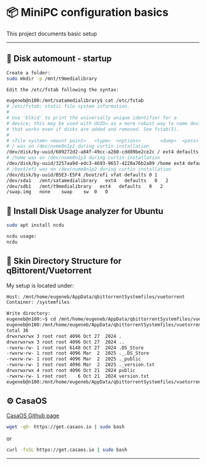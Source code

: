 # 📦 MiniPC configuration basics

This project documents basic setup

---

## 📂 Disk automount - startup

```bash
Create a folder:
sudo mkdir -p /mnt/t9medialibrary

Edit the /etc/fstab following the syntax:

eugeneb@n100:/mnt/satamedialibrary$ cat /etc/fstab 
# /etc/fstab: static file system information.
#
# Use 'blkid' to print the universally unique identifier for a
# device; this may be used with UUID= as a more robust way to name devices
# that works even if disks are added and removed. See fstab(5).
#
# <file system> <mount point>   <type>  <options>       <dump>  <pass>
# / was on /dev/nvme0n1p1 during curtin installation
/dev/disk/by-uuid/609272d2-a84f-49cc-a260-cdd89be2ce2c / ext4 defaults 0 1
# /home was on /dev/nvme0n1p3 during curtin installation
/dev/disk/by-uuid/3257aa9d-edc3-4693-9657-4228a76b2a09 /home ext4 defaults 0 1
# /boot/efi was on /dev/nvme0n1p2 during curtin installation
/dev/disk/by-uuid/B5E3-E5F4 /boot/efi vfat defaults 0 1
/dev/sda1   /mnt/satamedialibrary   ext4   defaults   0   2
/dev/sdb1   /mnt/t9medialibrary   ext4   defaults   0   2
/swap.img	none	swap	sw	0	0
```

## 📂 Install Disk Usage analyzer for Ubuntu

```bash
sudo apt install ncdu

ncdu usage:
ncdu
```

## 📂 Skin Directory Structure for qBittorent/Vuetorrent

My setup is located under:

```bash
Host: /mnt/home/eugeneb/AppData/qbittorrentSystemfiles/vuetorrent 
Container: /systemfiles

Write directory:
eugeneb@n100:~$ cd /mnt/home/eugeneb/AppData/qbittorrentSystemfiles/vuetorrent
eugeneb@n100:/mnt/home/eugeneb/AppData/qbittorrentSystemfiles/vuetorrent$ ls -la
total 36
drwxrwxrwx 3 root root 4096 Oct 27  2024 .
drwxrwxrwx 3 root root 4096 Oct 27  2024 ..
-rwxrw-rw- 1 root root 6148 Oct 27  2024 .DS_Store
-rwxrw-rw- 1 root root 4096 Mar  2  2025 ._.DS_Store
-rwxrw-rw- 1 root root 4096 Mar  2  2025 ._public
-rwxrw-rw- 1 root root 4096 Mar  2  2025 ._version.txt
drwxrwxrwx 4 root root 4096 Oct 21  2024 public
-rwxrw-rw- 1 root root    6 Oct 21  2024 version.txt
eugeneb@n100:/mnt/home/eugeneb/AppData/qbittorrentSystemfiles/vuetorrent$
```

## ⚙️ CasaOS

[CasaOS Github page](https://github.com/IceWhaleTech/CasaOS)

```bash
wget -qO- https://get.casaos.io | sudo bash
```
or
```bash
curl -fsSL https://get.casaos.io | sudo bash
```
---
